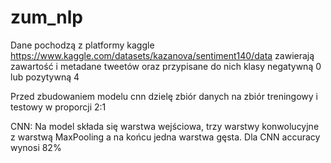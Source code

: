# zum_nlp
Dane pochodzą z platformy kaggle
https://www.kaggle.com/datasets/kazanova/sentiment140/data
zawierają zawartość i metadane tweetów oraz przypisane do nich klasy negatywną 0 lub pozytywną 4

Przed zbudowaniem modelu cnn dzielę zbiór danych na zbiór treningowy i testowy w proporcji 2:1 

CNN:
Na model składa się warstwa wejściowa, trzy warstwy konwolucyjne z warstwą MaxPooling a na końcu jedna warstwa gęsta.
Dla CNN accuracy wynosi 82%


